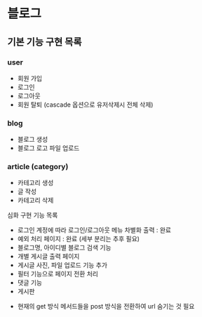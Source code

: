 # 블로그 
## 기본 기능 구현 목록
### user
- 회원 가입
- 로그인
- 로그아웃
- 회원 탈퇴 (cascade 옵션으로 유저삭제시 전체 삭제)

### blog 
- 블로그 생성
- 블로그 로고 파일 업로드

### article (category)
- 카테고리 생성
- 글 작성
- 카테고리 삭제



심화 구현 기능 목록 
- 로그인 계정에 따라 로그인/로그아웃 메뉴 차별화 출력 : 완료
- 예외 처리 페이지 : 완료 (세부 분리는 추후 필요)
- 블로그명, 아이디별 블로그 검색 기능 
- 개별 게시글 출력 페이지 
- 게시글 사진, 파일 업로드 기능 추가 
- 필터 기능으로 페이지 전환 처리 
- 댓글 기능 
- 게시판 

* 현재의 get 방식 메서드들을 post 방식을 전환하여 url 숨기는 것 필요 